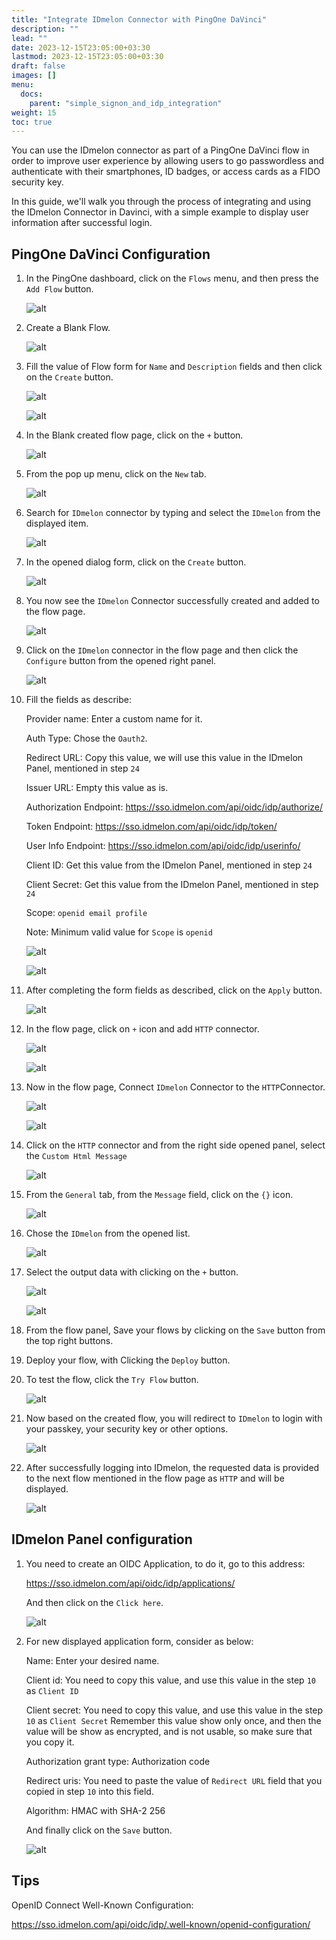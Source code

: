```yaml
---
title: "Integrate IDmelon Connector with PingOne DaVinci"
description: ""
lead: ""
date: 2023-12-15T23:05:00+03:30
lastmod: 2023-12-15T23:05:00+03:30
draft: false
images: []
menu:
  docs:
    parent: "simple_signon_and_idp_integration"
weight: 15
toc: true
---
```


You can use the IDmelon connector as part of a PingOne DaVinci flow in order to improve user experience by allowing users to go passwordless and authenticate with their smartphones, ID badges, or access cards as a FIDO security key.

In this guide, we'll walk you through the process of integrating and using the IDmelon Connector in Davinci, with a simple example to display user information after successful login.

## PingOne DaVinci Configuration

1. In the PingOne dashboard, click on the `Flows` menu, and then press the `Add Flow` button.

    ![alt](/images/vendor/davinci/01.png)

2. Create a Blank Flow.

    ![alt](/images/vendor/davinci/02.png)

3. Fill the value of Flow form for `Name` and `Description` fields and then click on the `Create` button.

    ![alt](/images/vendor/davinci/03.png)

    ![alt](/images/vendor/davinci/04.png)

4. In the Blank created flow page, click on the `+` button.

    ![alt](/images/vendor/davinci/05.png)

5. From the pop up menu, click on the `New` tab.

    ![alt](/images/vendor/davinci/06.png)

6. Search for `IDmelon` connector by typing and select the `IDmelon` from the displayed item.

    ![alt](/images/vendor/davinci/07.png)

7. In the opened dialog form, click on the `Create` button.

    ![alt](/images/vendor/davinci/08.png)

8. You now see  the `IDmelon` Connector successfully created and added to the flow page.

    ![alt](/images/vendor/davinci/09.png)

9. Click on the `IDmelon` connector in the flow page and then click the `Configure` button from the opened right panel.

    ![alt](/images/vendor/davinci/10.png)

10. Fill the fields as describe:

    Provider name: Enter a custom name for it.

    Auth Type: Chose the `Oauth2`.

    Redirect URL: Copy this value, we will use this value in the IDmelon Panel, mentioned in step `24`

    Issuer URL: Empty this value as is.

    Authorization Endpoint: <https://sso.idmelon.com/api/oidc/idp/authorize/>

    Token Endpoint: <https://sso.idmelon.com/api/oidc/idp/token/>

    User Info Endpoint: <https://sso.idmelon.com/api/oidc/idp/userinfo/>

    Client ID: Get this value from the IDmelon Panel, mentioned in step `24`

    Client Secret: Get this value from the IDmelon Panel, mentioned in step `24`

    Scope: `openid email profile`

    Note: Minimum valid value for `Scope` is `openid`

    ![alt](/images/vendor/davinci/11.png)

    ![alt](/images/vendor/davinci/12.png)

11. After completing the form fields as described, click on the `Apply` button.

    ![alt](/images/vendor/davinci/13.png)

12. In the flow page, click on `+` icon and add `HTTP` connector.

    ![alt](/images/vendor/davinci/14.png)

    ![alt](/images/vendor/davinci/15.png)

13. Now in the flow page, Connect `IDmelon` Connector  to the `HTTP`Connector.

    ![alt](/images/vendor/davinci/16.png)

    ![alt](/images/vendor/davinci/17.png)

14. Click on the `HTTP` connector and from the right side opened panel, select the `Custom Html Message`

    ![alt](/images/vendor/davinci/18.png)

15. From the `General` tab, from the `Message` field, click on the `{}` icon.

    ![alt](/images/vendor/davinci/19.png)

16. Chose the `IDmelon` from the opened list.

    ![alt](/images/vendor/davinci/20.png)

17. Select the output data with clicking on the `+`  button.

    ![alt](/images/vendor/davinci/21.png)

    ![alt](/images/vendor/davinci/22.png)

18. From the flow panel, Save your flows by clicking on the `Save` button from the top right buttons.

19. Deploy your flow, with Clicking the `Deploy` button.

20. To test the flow, click the `Try Flow` button.

    ![alt](/images/vendor/davinci/23.png)

21. Now based on the created flow, you will redirect to `IDmelon` to login with your passkey, your security key or other options.

    ![alt](/images/vendor/davinci/24.png)

22. After successfully logging into IDmelon, the requested data is provided to the next flow mentioned in the flow page as `HTTP` and will be displayed.

    ![alt](/images/vendor/davinci/25.png)

## IDmelon Panel configuration

1. You need to create an OIDC Application, to do it, go to this address:

    <https://sso.idmelon.com/api/oidc/idp/applications/>

    And then click on the `Click here`.

    ![alt](/images/vendor/davinci/26.png)

2. For new displayed application form, consider as below:

    Name: Enter your desired name.

    Client id: You need to copy this value, and use this value in the step `10` as `Client ID`

    Client secret: You need to copy this value, and use this value in the step `10` as `Client Secret` Remember this value show only once, and then the value will be show as encrypted, and is not usable, so make sure that you copy it.

    Authorization grant type: Authorization code

    Redirect uris: You need to paste the value of `Redirect URL` field that you copied in step `10` into this field.

    Algorithm: HMAC with SHA-2 256

    And finally click on the `Save` button.

    ![alt](/images/vendor/davinci/27.png)

## Tips

OpenID Connect Well-Known Configuration:

<https://sso.idmelon.com/api/oidc/idp/.well-known/openid-configuration/>
